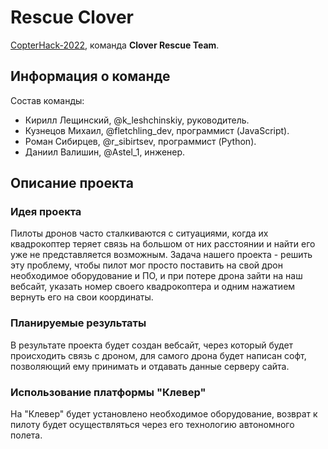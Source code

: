 # Rescue Clover

[CopterHack-2022](copterhack2022.md), команда **Clover Rescue Team**.

## Информация о команде

Состав команды:

* Кирилл Лещинский, @k_leshchinskiy, руководитель.
* Кузнецов Михаил, @fletchling_dev, программист (JavaScript).
* Роман Сибирцев, @r_sibirtsev, программист (Python).
* Даниил Валишин, @Astel_1, инженер.

## Описание проекта

### Идея проекта

Пилоты дронов часто сталкиваются с ситуациями, когда их квадрокоптер теряет связь на большом от них расстоянии и найти его уже не представляется возможным. Задача нашего проекта - решить эту проблему, чтобы пилот мог просто поставить на свой дрон необходимое оборудование и ПО, и при потере дрона зайти на наш вебсайт, указать номер своего квадрокоптера и одним нажатием вернуть его на свои координаты.

### Планируемые результаты

В результате проекта будет создан вебсайт, через который будет происходить связь с дроном, для самого дрона будет написан софт, позволяющий ему принимать и отдавать данные серверу сайта.

### Использование платформы "Клевер"

На "Клевер" будет установлено необходимое оборудование, возврат к пилоту будет осуществляться через его технологию автономного полета.
